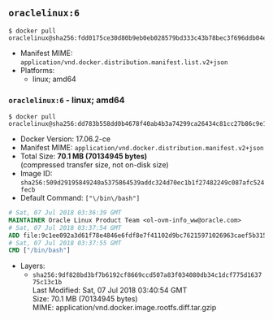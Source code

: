 ## `oraclelinux:6`

```console
$ docker pull oraclelinux@sha256:fdd0175ce30d80b9eb0eb028579bd333c43b78bec3f696ddb04e43f158b5b3cd
```

-	Manifest MIME: `application/vnd.docker.distribution.manifest.list.v2+json`
-	Platforms:
	-	linux; amd64

### `oraclelinux:6` - linux; amd64

```console
$ docker pull oraclelinux@sha256:dd783b558dd0b4678f40ab4b3a74299ca26434c81cc27b86c9e1b748ebc284fe
```

-	Docker Version: 17.06.2-ce
-	Manifest MIME: `application/vnd.docker.distribution.manifest.v2+json`
-	Total Size: **70.1 MB (70134945 bytes)**  
	(compressed transfer size, not on-disk size)
-	Image ID: `sha256:509d29195849240a5375864539addc324d70ec1b1f27482249c087afc524fecb`
-	Default Command: `["\/bin\/bash"]`

```dockerfile
# Sat, 07 Jul 2018 03:36:39 GMT
MAINTAINER Oracle Linux Product Team <ol-ovm-info_ww@oracle.com>
# Sat, 07 Jul 2018 03:37:54 GMT
ADD file:9c1ee092a3d61f78e4846e6fdf8e7f41102d9bc76215971026963caef5b3150c in / 
# Sat, 07 Jul 2018 03:37:55 GMT
CMD ["/bin/bash"]
```

-	Layers:
	-	`sha256:9df828bd3bf7b6192cf8669ccd507a83f034080db34c1dcf775d163775c13c1b`  
		Last Modified: Sat, 07 Jul 2018 03:40:54 GMT  
		Size: 70.1 MB (70134945 bytes)  
		MIME: application/vnd.docker.image.rootfs.diff.tar.gzip

